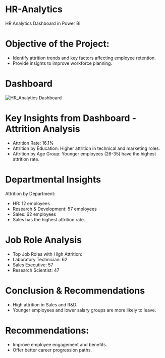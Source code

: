 # HR-Analytics
HR Analytics Dashboard in Power BI
# Objective of the Project:
- Identify attrition trends and key factors affecting employee retention.
- Provide insights to improve workforce planning.

# Dashboard
![HR_Analytics Dashboard](https://github.com/user-attachments/assets/36576acf-29d4-4db1-b412-a89dec1439c6)

# Key Insights from Dashboard - Attrition Analysis
- Attrition Rate: 16.1%
- Attrition by Education: Higher attrition in technical and marketing roles.
- Attrition by Age Group: Younger employees (26-35) have the highest attrition rate.

# Departmental Insights
 Attrition by Department:
- HR: 12 employees
- Research & Development: 57 employees
- Sales: 62 employees
- Sales has the highest attrition rate.

# Job Role Analysis
- Top Job Roles with High Attrition:
- Laboratory Technician: 62
- Sales Executive: 57
- Research Scientist: 47

 # Conclusion & Recommendations
- High attrition in Sales and R&D.
- Younger employees and lower salary groups are more likely to leave.

# Recommendations:
- Improve employee engagement and benefits.
- Offer better career progression paths.
